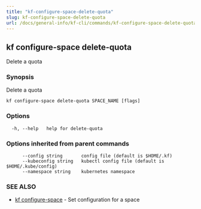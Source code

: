 ```yaml
---
title: "kf-configure-space-delete-quota"
slug: kf-configure-space-delete-quota
url: /docs/general-info/kf-cli/commands/kf-configure-space-delete-quota/
---
```

## kf configure-space delete-quota

Delete a quota

### Synopsis

Delete a quota

```
kf configure-space delete-quota SPACE_NAME [flags]
```

### Options

```
  -h, --help   help for delete-quota
```

### Options inherited from parent commands

```
      --config string       config file (default is $HOME/.kf)
      --kubeconfig string   kubectl config file (default is $HOME/.kube/config)
      --namespace string    kubernetes namespace
```

### SEE ALSO

* [kf configure-space](/docs/general-info/kf-cli/commands/kf-configure-space/)	 - Set configuration for a space

